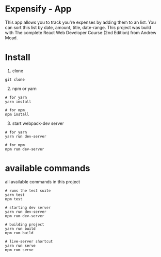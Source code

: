 # Expensify - App 
This app allows you to track you're expenses by adding them
to an list. You can sort this list by date, amount, title, date-range. 
This project was build with The complete React Web Developer Course (2nd Edition)
from Andrew Mead.

# Install
1. clone
```
git clone
```
2. npm or yarn
```
# for yarn
yarn install 

# for npm
npm install
```
3. start webpack-dev server
```
# for yarn
yarn run dev-server

# for npm
npm run dev-server
```

# available commands
all available commands in this project
```
# runs the test suite
yarn test 
npm test

# starting dev server
yarn run dev-server
npm run dev-server

# building project
yarn run build
npm run build

# live-server shortcut
yarn run serve
npm run serve
```
